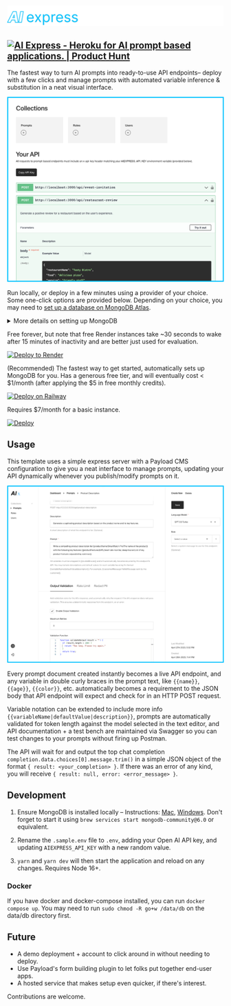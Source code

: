 ![Banner](src/assets/readme-banner.png)

## <a href="https://www.producthunt.com/posts/ai-express?utm_source=badge-featured&utm_medium=badge&utm_souce=badge-ai&#0045;express" target="_blank"><img src="https://api.producthunt.com/widgets/embed-image/v1/featured.svg?post_id=391903&theme=neutral" alt="AI&#0032;Express - Heroku&#0032;for&#0032;AI&#0032;prompt&#0032;based&#0032;applications&#0046; | Product Hunt" style="width: 125px; height: 27px;" width="125" height="27" /></a>

The fastest way to turn AI prompts into ready-to-use API endpoints– deploy with a few clicks and manage prompts with automated variable inference & substitution in a neat visual interface.

![Dashboard](src/assets/readme-dashboard.png)

Run locally, or deploy in a few minutes using a provider of your choice. Some one-click options are provided below. Depending on your choice, you may need to [set up a database on MongoDB Atlas](https://www.mongodb.com/cloud/atlas/register).

<details>
<summary> More details on setting up MongoDB</summary>

1. [Sign up for MongoDB](https://www.mongodb.com/cloud/atlas/register). On the "Deploy your database" screen, select AWS, M0 – Free (or whatever level of hosting you'd like, but free really ought to be more than enough).

2. Create a user profile for the new database and make a note of your database username and password. Then from the "Network Access" page, click "Add IP Address" then "Allow access from anywhere". You can easily configure this later to include only the IP addresses of your Render deployment for extra security.

3. Go to "Database" in the sidebar, click the "Connect" button for the database you just created, select "Drivers", and copy the connection string URL. Note that you'll need to fill in the `<password>` part of the URL with that of the profile you created in step 2.

Then click the button below and have your connection URL ready.

</details>

Free forever, but note that free Render instances take ~30 seconds to wake after 15 minutes of inactivity and are better just used for evaluation.

[![Deploy to Render](https://render.com/images/deploy-to-render-button.svg)](https://render.com/deploy?repo=https://github.com/gsidsid/ai-express/)

(Recommended) The fastest way to get started, automatically sets up MongoDB for you. Has a generous free tier, and will eventually cost < $1/month (after applying the $5 in free monthly credits).

[![Deploy on Railway](https://railway.app/button.svg)](https://railway.app/template/NVhiVe?referralCode=4GE3Xc)

Requires $7/month for a basic instance.

[![Deploy](https://www.herokucdn.com/deploy/button.svg)](https://heroku.com/deploy?template=https://github.com/gsidsid/ai-express/tree/main)

## Usage

This template uses a simple express server with a Payload CMS configuration to give you a neat interface to manage prompts, updating your API dynamically whenever you publish/modify prompts on it.

![Dashboard](src/assets/readme-editor.png)

Every prompt document created instantly becomes a live API endpoint, and any variable in double curly braces in the prompt text, like `{{name}}`, `{{age}}`, `{{color}}`, etc. automatically becomes a requirement to the JSON body that API endpoint will expect and check for in an HTTP POST request.

Variable notation can be extended to include more info `{{variableName|defaultValue|description}}`, prompts are automatically validated for token length against the model selected in the text editor, and API documentation + a test bench are maintained via Swagger so you can test changes to your prompts without firing up Postman.

The API will wait for and output the top chat completion `completion.data.choices[0].message.trim()` in a simple JSON object of the format `{ result: <your_completion> }`. If there was an error of any kind, you will receive `{ result: null, error: <error_message> }`.

## Development

1. Ensure MongoDB is installed locally – Instructions: [Mac](https://www.mongodb.com/docs/manual/tutorial/install-mongodb-on-os-x/), [Windows](https://www.mongodb.com/docs/manual/tutorial/install-mongodb-on-windows/). Don't forget to start it using `brew services start mongodb-community@6.0` or equivalent.

2. Rename the `.sample.env` file to `.env`, adding your Open AI API key, and updating `AIEXPRESS_API_KEY` with a new random value.

3. `yarn` and `yarn dev` will then start the application and reload on any changes. Requires Node 16+.

### Docker

If you have docker and docker-compose installed, you can run `docker compose up`. You may need to run `sudo chmod -R go+w /data/db` on the data/db directory first.

## Future

- A demo deployment + account to click around in without needing to deploy.
- Use Payload's form building plugin to let folks put together end-user apps.
- A hosted service that makes setup even quicker, if there's interest.

Contributions are welcome.
